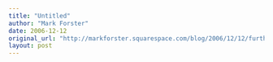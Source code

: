 ```yaml
---
title: "Untitled"
author: "Mark Forster"
date: 2006-12-12
original_url: "http://markforster.squarespace.com/blog/2006/12/12/further-diet-report.html"
layout: post
---
```

